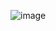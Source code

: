 ![image](https://github.com/sejongsmarcle/2024_Spring_Kaggle_Study/assets/128336150/eca1e2bb-791b-4dc3-96d9-87b950340e89)
